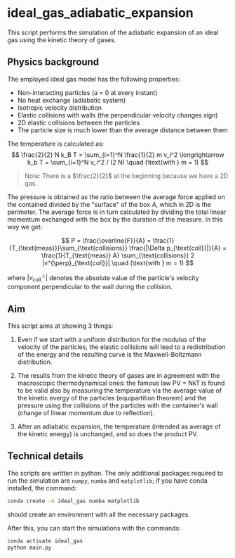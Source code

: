 # ideal_gas_adiabatic_expansion

This script performs the simulation of the adiabatic expansion of an ideal gas using the kinetic theory of gases.

## Physics background

The employed ideal gas model has the following properties:

* Non-interacting particles (a = 0 at every instant)
* No heat exchange (adiabatic system)
* Isotropic velocity distribution
* Elastic collisions with walls (the perpendicular velocity changes sign)
* 2D elastic collisions between the particles
* The particle size is much lower than the average distance between them

The temperature is calculated as:
$$
\frac{2}{2} N k_B T = \sum_{i=1}^N \frac{1}{2} m v_i^2 \longrightarrow k_b T = \sum_{i=1}^N v_i^2 / (2 N) \quad (\text{with } m = 1)
$$

> Note: There is a $\frac{2}{2}$ at the beginning because we have a 2D gas.

The pressure is obtained as the ratio between the average force applied on the contained divided by the "surface" of the box $A$, which in 2D is the perimeter. The average force is in turn calculated by dividing the total linear momentum exchanged with the box by the duration of the measure. In this way we get:

$$
P = \frac{\overline{F}}{A} = \frac{1}{T_{\text{meas}}}\sum_{\text{collisions}} \frac{|\Delta p_{\text{coll}}|}{A} = \frac{1}{T_{\text{meas}} A} \sum_{\text{collisions}} 2 |v^{\perp}_{\text{coll}}| \quad (\text{with } m = 1)
$$

where $|v^{\perp}_{\text{coll}}|$ denotes the absolute value of the particle's velocity component perpendicular to the wall during the collision.

## Aim

This script aims at showing 3 things:

1) Even if we start with a uniform distribution for the modulus of the velocity of the particles, the elastic collisions will lead to a redistribution of the energy and the resulting curve is the Maxwell-Boltzmann distribution.

2) The results from the kinetic theory of gases are in agreement with the macroscopic thermodynamical ones: the famous law PV = NkT is found to be valid also by measuring the temperature via the average value of the kinetic evergy of the particles (equipartition theorem) and the pressure using the collisions of the particles with the container's wall (change of linear momentum due to reflection).

3) After an adiabatic expansion, the temperature (intended as average of the kinetic energy) is unchanged, and so does the product PV.

## Technical details

The scripts are written in python. The only additional packages required to run the simulation are `numpy`, `numba` and `matplotlib`; if you have conda installed, the command:

```bash
conda create -n ideal_gas numba matplotlib
```

should create an environment with all the necessary packages.

After this, you can start the simulations with the commands:

```bash
conda activate ideal_gas
python main.py
```
